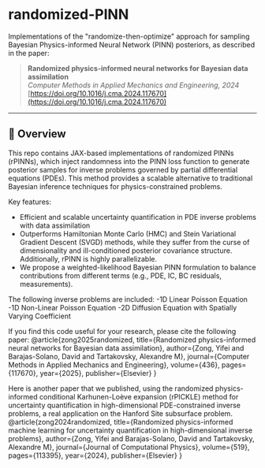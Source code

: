 # randomized-PINN

Implementations of the "randomize-then-optimize" approach for sampling Bayesian Physics-informed Neural Network (PINN) posteriors, as described in the paper:

> **Randomized physics-informed neural networks for Bayesian data assimilation**  
> *Computer Methods in Applied Mechanics and Engineering, 2024*  
> [https://doi.org/10.1016/j.cma.2024.117670](https://doi.org/10.1016/j.cma.2024.117670)

---

## 🧠 Overview
This repo contains JAX-based implementations of randomized PINNs (rPINNs), which inject randomness into the PINN loss function to generate posterior samples for inverse problems governed by partial differential equations (PDEs). This method provides a scalable alternative to traditional Bayesian inference techniques for physics-constrained problems.

Key features:
- Efficient and scalable uncertainty quantification in PDE inverse problems with data assimilation
- Outperforms Hamiltonian Monte Carlo (HMC) and Stein Variational Gradient Descent (SVGD) methods, while they suffer from the curse of dimensionality and ill-conditioned posterior
  covariance structure. Additionally, rPINN is highly parallelizable.
- We propose a weighted-likelihood Bayesian PINN formulation to balance contributions from different terms (e.g., PDE, IC, BC residuals, measurements).

The following inverse problems are included:
-1D Linear Poisson Equation
-1D Non-Linear Poisson Equation
-2D Diffusion Equation with Spatially Varying Coefficient


If you find this code useful for your research, please cite the following paper:
@article{zong2025randomized,
  title={Randomized physics-informed neural networks for Bayesian data assimilation},
  author={Zong, Yifei and Barajas-Solano, David and Tartakovsky, Alexandre M},
  journal={Computer Methods in Applied Mechanics and Engineering},
  volume={436},
  pages={117670},
  year={2025},
  publisher={Elsevier}
}

Here is another paper that we published, using the randomized physics-informed conditional Karhunen-Loève expansion (rPICKLE) method for uncertainty quantification in high-dimensional PDE-constrained inverse problems, a real application on the Hanford Site subsurface problem.
@article{zong2024randomized,
  title={Randomized physics-informed machine learning for uncertainty quantification in high-dimensional inverse problems},
  author={Zong, Yifei and Barajas-Solano, David and Tartakovsky, Alexandre M},
  journal={Journal of Computational Physics},
  volume={519},
  pages={113395},
  year={2024},
  publisher={Elsevier}
}
